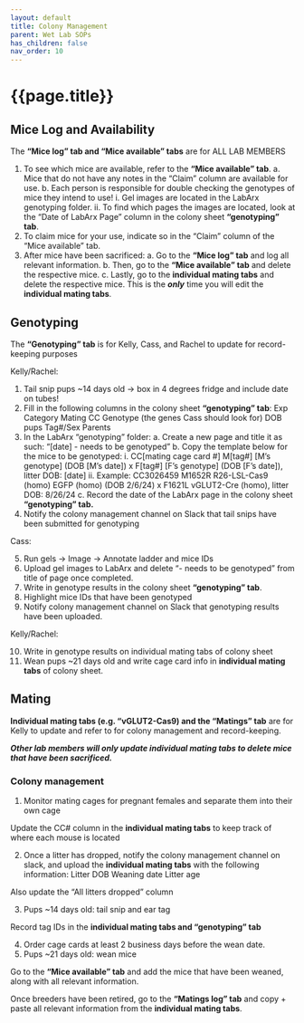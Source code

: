 ```yaml
---
layout: default
title: Colony Management
parent: Wet Lab SOPs
has_children: false
nav_order: 10
---
```


# {{page.title}}

## Mice Log and Availability

The **“Mice log” tab and “Mice available” tabs** are for ALL LAB MEMBERS
1. To see which mice are available, refer to the **“Mice available” tab**. 
    a. Mice that do not have any notes in the “Claim” column are available for use. 
    b. Each person is responsible for double checking the genotypes of mice they intend to use! 
        i. Gel images are located in the LabArx genotyping folder. 
        ii. To find which pages the images are located, look at the “Date of LabArx Page” column in the colony sheet **“genotyping” tab**. 
2. To claim mice for your use, indicate so in the “Claim” column of the “Mice available” tab. 
3. After mice have been sacrificed:
    a. Go to the **“Mice log” tab** and log all relevant information. 
    b. Then, go to the **“Mice available” tab** and delete the respective mice. 
    c. Lastly, go to the **individual mating tabs** and delete the respective mice. This is the ***only*** time you will edit the **individual mating tabs**. 

## Genotyping

The **“Genotyping” tab** is for Kelly, Cass, and Rachel to update for record-keeping purposes

Kelly/Rachel:

1. Tail snip pups ~14 days old → box in 4 degrees fridge and include date on tubes! 
2. Fill in the following columns in the colony sheet **“genotyping” tab**:
    Exp Category
    Mating CC
    Genotype (the genes Cass should look for)
    DOB pups
    Tag#/Sex
    Parents
3. In the LabArx “genotyping” folder:
    a. Create a new page and title it as such: “[date] - needs to be genotyped”
    b. Copy the template below for the mice to be genotyped:
        i. CC[mating cage card #] M[tag#] [M’s genotype] (DOB [M’s date]) x F[tag#] [F’s genotype] (DOB [F’s date]), litter DOB: [date]
        ii. Example: CC3026459 M1652R R26-LSL-Cas9 (homo) EGFP (homo) (DOB 2/6/24) x F1621L vGLUT2-Cre (homo), litter DOB: 8/26/24
    c. Record the date of the LabArx page in the colony sheet **“genotyping” tab.**
4. Notify the colony management channel on Slack that tail snips have been submitted for genotyping 

Cass:

5. Run gels → Image → Annotate ladder and mice IDs 
6. Upload gel images to LabArx and delete “- needs to be genotyped” from title of page once completed.
7. Write in genotype results in the colony sheet **“genotyping” tab**.
8. Highlight mice IDs that have been genotyped
9. Notify colony management channel on Slack that genotyping results have been uploaded.

Kelly/Rachel:

10. Write in genotype results on individual mating tabs of colony sheet 
11. Wean pups ~21 days old and write cage card info in **individual mating tabs** of colony sheet.

## Mating

**Individual mating tabs (e.g. “vGLUT2-Cas9) and the “Matings” tab** are for Kelly to update and refer to for colony management and record-keeping.

***Other lab members will only update individual mating tabs to delete mice that have been sacrificed.***

### Colony management

1. Monitor mating cages for pregnant females and separate them into their own cage

Update the CC# column in the **individual mating tabs** to keep track of where each mouse is located

2. Once a litter has dropped, notify the colony management channel on slack, and upload the **individual mating tabs** with the following information:
    Litter DOB
    Weaning date
    Litter age

Also update the “All litters dropped” column

3. Pups ~14 days old: tail snip and ear tag

Record tag IDs in the **individual mating tabs and “genotyping” tab**

4. Order cage cards at least 2 business days before the wean date.
5. Pups ~21 days old: wean mice

Go to the **“Mice available” tab** and add the mice that have been weaned, along with all relevant information.

Once breeders have been retired, go to the **“Matings log” tab** and copy + paste all relevant information from the **individual mating tabs**.

